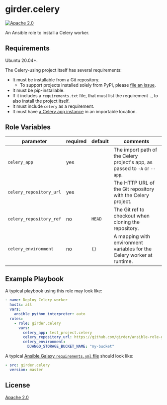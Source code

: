 # girder.celery
[![Apache 2.0](https://img.shields.io/badge/license-Apache%202-blue.svg)](https://raw.githubusercontent.com/girder/ansible-role-girder-celery/master/LICENSE)

An Ansible role to install a Celery worker.

## Requirements

Ubuntu 20.04+.

The Celery-using project itself has several requirements:
* It must be installable from a Git repository.
  * To support projects installed solely from PyPI,
    please [file an issue](https://github.com/girder/ansible-role-girder-celery/issues/new).
* It must be pip-installable.
* If it includes a `requirements.txt` file, that must list the
  requirement `.`, to also install the project itself.
* It must include `celery` as a requirement.
* It must have
  [a Celery app instance](https://docs.celeryproject.org/en/stable/getting-started/next-steps.html#about-the-app-argument)
  in an importable location.

## Role Variables

| parameter               | required | default | comments                                                                   |
| ----------------------- | -------- | ------- | -------------------------------------------------------------------------- |
| `celery_app`            | yes      |         | The import path of the Celery project's app, as passed to `-A` or `--app`. |
| `celery_repository_url` | yes      |         | The HTTP URL of the Git repository with the Celery project.                |
| `celery_repository_ref` | no       | `HEAD`  | The Git ref to checkout when cloning the repository.                       |
| `celery_environment`    | no       | `{}`    | A mapping with environment variables for the Celery worker at runtime.     |

## Example Playbook

A typical playbook using this role may look like:

```yaml
- name: Deploy Celery worker
  hosts: all
  vars:
    ansible_python_interpreter: auto
  roles:
    - role: girder.celery
      vars:
        celery_app: test_project.celery
        celery_repository_url: https://github.com/girder/ansible-role-girder-celery.git
        celery_environment:
          DJANGO_STORAGE_BUCKET_NAME: "my-bucket"
```

A typical
[Ansible Galaxy `requirements.yml` file](https://galaxy.ansible.com/docs/using/installing.html#installing-multiple-roles-from-a-file)
should look like:

```yaml
- src: girder.celery
  version: master
```

## License

[Apache 2.0](https://www.apache.org/licenses/LICENSE-2.0.html)

